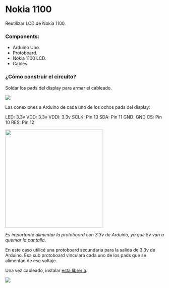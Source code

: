 # Nokia 1100

Reutilizar LCD de Nokia 1100.

### Components:
* Arduino Uno.
* Protoboard.
* Nokia 1100 LCD.
* Cables.

### ¿Cómo construir el circuito?

Soldar los pads del display para armar el cableado.

<p align=“center”>
  <img src=“https://raw.githubusercontent.com/catorceveces/nokia1100/main/pics/pads.jpeg” width=“310” height=“310”>
</p>

Las conexiones a Arduino de cada uno de los ochos pads del display:

LED: 3.3v
VDD: 3.3v
VDDI: 3.3v
SCLK: Pin 13
SDA: Pin 11
GND: GND
CS: Pin 10
RES: Pin 12

<p align=“center”>
  <img src=“https://raw.githubusercontent.com/catorceveces/nokia1100/main/pics/image.jpg” width=310 height=“310”>
</p>

*Es importante alimentar la protoboard con 3.3v de Arduino, ya que 5v van a quemar la pantalla*.

En este caso utilicé una protoboard secundaria para la salida de 3.3v de Arduino. Esa sub protoboard vinculará cada uno de los pads que se alimentan de ese voltaje.

Una vez cableado, instalar [esta librería](https://github.com/vasiliucatalinmihai/Arduino-library-nokia-1100-lcd--PCF8814).

<p align=“center”>
  <img src=“https://raw.githubusercontent.com/catorceveces/nokia1100/main/pics/final.jpeg" width=“620” height=“310”>
</p>
